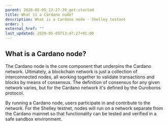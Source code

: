 ```yaml
---
parent: 2020-05-05_12-27-39_get-started
title: What is a Cardano node?
description: What is a Cardano node - Shelley testnet
order: 1
external_href: ""
last_updated: 2020-05-05T13:47:27+01:00
---
```

## What is a Cardano node?

The Cardano node is the core component that underpins the Cardano network. Ultimately, a blockchain network is just a collection of interconnected nodes, all working together to validate transactions and blocks by means of consensus. The definition of consensus for any given network varies, but for the Cardano network it's defined by the Ouroboros protocol. 

By running a Cardano node, users participate in and contribute to the network. For the Shelley testnet, nodes will run on a network separate from the Cardano mainnet so that functionality can be tested and verified in a safe sandbox environment.



